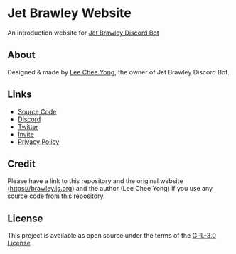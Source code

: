 # Jet Brawley Website
An introduction website for <a href="https://github.com/BotStudios/Jet-Brawley">Jet Brawley Discord Bot</a>

## About
Designed & made by <a href="https://github.com/leecheeyong">Lee Chee Yong</a>, the owner of Jet Brawley Discord Bot.

## Links
- [Source Code](https://github.com/BotStudios/Jet-Brawley)
- [Discord](https://discord.com/invite/Q9eMTRM3PH)
- [Twitter](https://twitter.com/JetBrawley)
- [Invite](https://discord.com/oauth2/authorize?client_id=792311725181239307&scope=bot%20applications.commands)
- [Privacy Policy](https://brawley.js.org/privacy#about)

## Credit
Please have a link to this repository and the original website (https://brawley.js.org) and the author (Lee Chee Yong) if you use any source code from this repository.

## License
This project is available as open source under the terms of the [GPL-3.0 License](/LICENSE)
